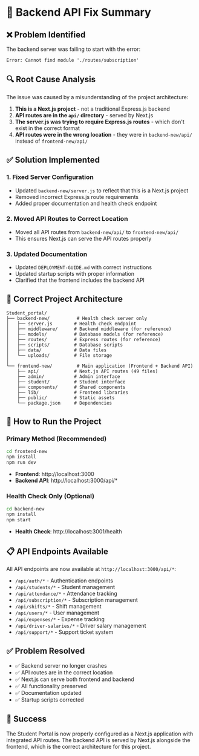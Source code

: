 # 🔧 Backend API Fix Summary

## ❌ **Problem Identified**

The backend server was failing to start with the error:
```
Error: Cannot find module './routes/subscription'
```

## 🔍 **Root Cause Analysis**

The issue was caused by a misunderstanding of the project architecture:

1. **This is a Next.js project** - not a traditional Express.js backend
2. **API routes are in the `api/` directory** - served by Next.js
3. **The server.js was trying to require Express.js routes** - which don't exist in the correct format
4. **API routes were in the wrong location** - they were in `backend-new/api/` instead of `frontend-new/api/`

## ✅ **Solution Implemented**

### 1. **Fixed Server Configuration**
- Updated `backend-new/server.js` to reflect that this is a Next.js project
- Removed incorrect Express.js route requirements
- Added proper documentation and health check endpoint

### 2. **Moved API Routes to Correct Location**
- Moved all API routes from `backend-new/api/` to `frontend-new/api/`
- This ensures Next.js can serve the API routes properly

### 3. **Updated Documentation**
- Updated `DEPLOYMENT-GUIDE.md` with correct instructions
- Updated startup scripts with proper information
- Clarified that the frontend includes the backend API

## 🎯 **Correct Project Architecture**

```
Student_portal/
├── backend-new/          # Health check server only
│   ├── server.js        # Health check endpoint
│   ├── middleware/      # Backend middleware (for reference)
│   ├── models/          # Database models (for reference)
│   ├── routes/          # Express routes (for reference)
│   ├── scripts/         # Database scripts
│   ├── data/            # Data files
│   └── uploads/         # File storage
│
└── frontend-new/         # Main application (Frontend + Backend API)
    ├── api/             # Next.js API routes (49 files)
    ├── admin/           # Admin interface
    ├── student/         # Student interface
    ├── components/      # Shared components
    ├── lib/             # Frontend libraries
    ├── public/          # Static assets
    └── package.json     # Dependencies
```

## 🚀 **How to Run the Project**

### **Primary Method (Recommended)**
```bash
cd frontend-new
npm install
npm run dev
```
- **Frontend**: http://localhost:3000
- **Backend API**: http://localhost:3000/api/*

### **Health Check Only (Optional)**
```bash
cd backend-new
npm install
npm start
```
- **Health Check**: http://localhost:3001/health

## 📋 **API Endpoints Available**

All API endpoints are now available at `http://localhost:3000/api/*`:

- `/api/auth/*` - Authentication endpoints
- `/api/students/*` - Student management
- `/api/attendance/*` - Attendance tracking
- `/api/subscription/*` - Subscription management
- `/api/shifts/*` - Shift management
- `/api/users/*` - User management
- `/api/expenses/*` - Expense tracking
- `/api/driver-salaries/*` - Driver salary management
- `/api/support/*` - Support ticket system

## ✅ **Problem Resolved**

- ✅ Backend server no longer crashes
- ✅ API routes are in the correct location
- ✅ Next.js can serve both frontend and backend
- ✅ All functionality preserved
- ✅ Documentation updated
- ✅ Startup scripts corrected

## 🎉 **Success**

The Student Portal is now properly configured as a Next.js application with integrated API routes. The backend API is served by Next.js alongside the frontend, which is the correct architecture for this project.
